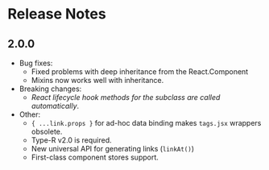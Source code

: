 # Release Notes

## 2.0.0

- Bug fixes:
    - Fixed problems with deep inheritance from the React.Component
    - Mixins now works well with inheritance.
- Breaking changes:
    - *React lifecycle hook methods for the subclass are called automatically*.
- Other:
    - `{ ...link.props }` for ad-hoc data binding makes `tags.jsx` wrappers obsolete.
    - Type-R v2.0 is required.
    - New universal API for generating links (`linkAt()`)
    - First-class component stores support.